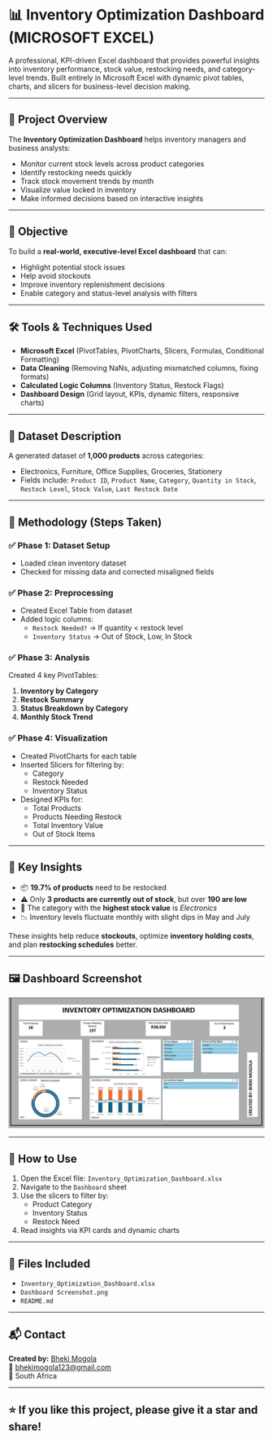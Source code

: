 # 📊 Inventory Optimization Dashboard (MICROSOFT EXCEL)

A professional, KPI-driven Excel dashboard that provides powerful insights into inventory performance, stock value, restocking needs, and category-level trends. Built entirely in Microsoft Excel with dynamic pivot tables, charts, and slicers for business-level decision making.

---

## 📌 Project Overview

The **Inventory Optimization Dashboard** helps inventory managers and business analysts:
- Monitor current stock levels across product categories
- Identify restocking needs quickly
- Track stock movement trends by month
- Visualize value locked in inventory
- Make informed decisions based on interactive insights

---

## 🎯 Objective

To build a **real-world, executive-level Excel dashboard** that can:
- Highlight potential stock issues
- Help avoid stockouts
- Improve inventory replenishment decisions
- Enable category and status-level analysis with filters

---

## 🛠 Tools & Techniques Used

- **Microsoft Excel** (PivotTables, PivotCharts, Slicers, Formulas, Conditional Formatting)
- **Data Cleaning** (Removing NaNs, adjusting mismatched columns, fixing formats)
- **Calculated Logic Columns** (Inventory Status, Restock Flags)
- **Dashboard Design** (Grid layout, KPIs, dynamic filters, responsive charts)

---

## 🧩 Dataset Description

A generated dataset of **1,000 products** across categories:
- Electronics, Furniture, Office Supplies, Groceries, Stationery
- Fields include: `Product ID`, `Product Name`, `Category`, `Quantity in Stock`, `Restock Level`, `Stock Value`, `Last Restock Date`

---

## 🧠 Methodology (Steps Taken)

### ✅ Phase 1: Dataset Setup
- Loaded clean inventory dataset
- Checked for missing data and corrected misaligned fields

### ✅ Phase 2: Preprocessing
- Created Excel Table from dataset
- Added logic columns:
  - `Restock Needed?` → If quantity < restock level
  - `Inventory Status` → Out of Stock, Low, In Stock

### ✅ Phase 3: Analysis
Created 4 key PivotTables:
1. **Inventory by Category**
2. **Restock Summary**
3. **Status Breakdown by Category**
4. **Monthly Stock Trend**

### ✅ Phase 4: Visualization
- Created PivotCharts for each table
- Inserted Slicers for filtering by:
  - Category
  - Restock Needed
  - Inventory Status
- Designed KPIs for:
  - Total Products
  - Products Needing Restock
  - Total Inventory Value
  - Out of Stock Items

---

## 📌 Key Insights

- 📦 **19.7% of products** need to be restocked
- ⚠️ Only **3 products are currently out of stock**, but over **190 are low**
- 🛒 The category with the **highest stock value** is *Electronics*
- 📉 Inventory levels fluctuate monthly with slight dips in May and July

These insights help reduce **stockouts**, optimize **inventory holding costs**, and plan **restocking schedules** better.

---

## 🖼️ Dashboard Screenshot

![Inventory Dashboard Screenshot](Dashboard-Screenshot.png)

---

## 🧪 How to Use

1. Open the Excel file: `Inventory_Optimization_Dashboard.xlsx`
2. Navigate to the `Dashboard` sheet
3. Use the slicers to filter by:
   - Product Category
   - Inventory Status
   - Restock Need
4. Read insights via KPI cards and dynamic charts

---

## 📁 Files Included

- `Inventory_Optimization_Dashboard.xlsx`
- `Dashboard Screenshot.png`
- `README.md`

---

## 📬 Contact

**Created by:** [Bheki Mogola](https://www.linkedin.com/in/bheki-mogola-8481122b7)  
📧 bhekimogola123@gmail.com  
📍 South Africa

---

## ⭐️ If you like this project, please give it a star and share!

